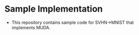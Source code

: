 # Sample Implementation
- This repository contains sample code for SVHN->MNIST that implements MUDA. <br>
